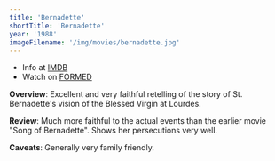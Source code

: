 ```yaml
---
title: 'Bernadette'
shortTitle: 'Bernadette'
year: '1988'
imageFilename: '/img/movies/bernadette.jpg'
---
```


* Info at [IMDB](https://www.imdb.com/title/tt0092639/)
* Watch on [FORMED](https://watch.formed.org/bernadette-1)

**Overview**: Excellent and very faithful retelling of the story of St. Bernadette's vision of the Blessed Virgin at Lourdes.

**Review**: Much more faithful to the actual events than the earlier movie "Song of Bernadette". Shows her persecutions very well.

**Caveats**: Generally very family friendly.

